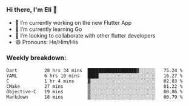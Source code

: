 ### Hi there, I'm Eli 👋
- 🔭 I’m currently working on the new Flutter App
- 🌱 I’m currently learning Go
- 🦄 I’m looking to collaborate with other flutter developers
- 😄 Pronouns: He/Him/His

### Weekly breakdown:
<!--START_SECTION:waka-->

```text
Dart          28 hrs 34 mins  ██████████████████▓░░░░░░   75.24 %
YAML          6 hrs 10 mins   ████░░░░░░░░░░░░░░░░░░░░░   16.27 %
C             1 hr 4 mins     ▓░░░░░░░░░░░░░░░░░░░░░░░░   02.83 %
CMake         27 mins         ▒░░░░░░░░░░░░░░░░░░░░░░░░   01.22 %
Objective-C   19 mins         ▒░░░░░░░░░░░░░░░░░░░░░░░░   00.86 %
Markdown      18 mins         ▒░░░░░░░░░░░░░░░░░░░░░░░░   00.79 %
```

<!--END_SECTION:waka-->
